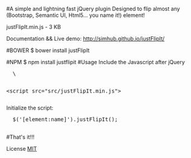 #A simple and lightning fast jQuery plugin 
  Designed to flip almost any (Bootstrap, Semantic UI, Html5... you name it!) element!  
  
  justFlipIt.min.js  -  3 KB  
  
  Documentation && Live demo: http://simhub.github.io/justFlipIt/  
  
#BOWER 
    $ bower install justFlipIt

#NPM
    $ npm install justflipit
#Usage
  Include the Javascript after jQuery
  <pre>
  \<script src="https://ajax.googleapis.com/ajax/libs/jquery/2.1.4/jquery.min.js"></script>
  \<script src="src/justFlipIt.min.js"></script>
  </pre>  
  
  Initialize the script:  
  <pre>
  $('[element:name]').justFlipIt();
  </pre>
  
#That's it!!!  

License <a href="./LICENSE.md">MIT</a>
  